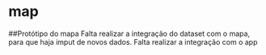 # map
##Protótipo do mapa
Falta realizar a integração do dataset com o mapa, para que haja imput de novos dados.
Falta realizar a integração com o app
